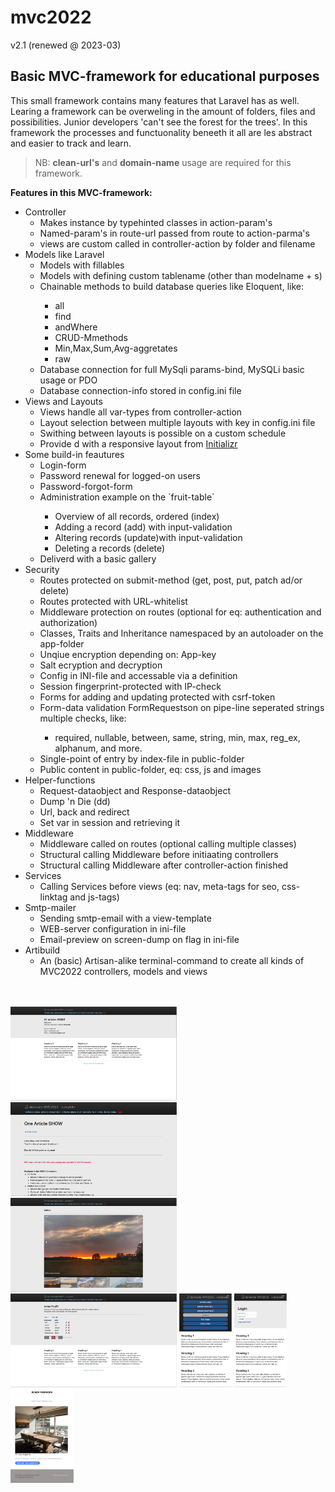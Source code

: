# mvc2022 
v2.1 (renewed @ 2023-03)


## Basic MVC-framework for educational purposes

This small framework contains many features that Laravel has as well.
Learing a framework can be overweling in the amount of folders, files and possibilities.
Junior developers  'can't see the forest for the trees'.
In this framework the processes and functuonality beneeth it all are les abstract and easier to track and learn. 

> NB: <b>clean-url's</b> and <b>domain-name</b> usage are required for this framework.

<b>Features in this MVC-framework:</b>
<ul>
	<li>Controller
		<ul>
			<li>Makes instance by typehinted classes in action-param's</li>
			<li>Named-param's in route-url passed from route to action-parma's</li>
			<li>views are custom called in controller-action by folder and filename</li>
		</ul>
	</li>
	<li>Models like Laravel
		<ul>
			<li>Models with fillables</li>
			<li>Models with defining custom tablename (other than modelname + s)</li>
			<li>Chainable methods to build database queries like Eloquent, like:</li>
            <ul>
                <li>all</li><li>find</li><li>andWhere</li><li>CRUD-Mmethods</li>
                <li>Min,Max,Sum,Avg-aggretates</li><li>raw</li>
            </ul>
			<li>Database connection for full MySqli params-bind, MySQLi basic usage or PDO</li>
            <li>Database connection-info stored in config.ini file</li>
		</ul>
	</li>
	<li>
		Views and Layouts
		<ul>
			<li>Views handle all var-types from controller-action </li>
			<li>Layout selection between multiple layouts with key in config.ini file</li>
			<li>Swithing between layouts is possible on a custom schedule</li>
			<li>Provide d with a responsive layout from <a href="http://www.initializr.com">Initializr</a></li>
		</ul>
	</li>
    <li>
		Some build-in feautures
		<ul>
			<li>Login-form</li>
			<li>Password renewal for logged-on users</li>
			<li>Password-forgot-form</li>
			<li>Administration example on the `fruit-table`</li>
            <ul>
                <li>Overview of all records, ordered (index)</li>
                <li>Adding a record (add) with input-validation</li>
                <li>Altering records (update)with input-validation</li>
                <li>Deleting a records (delete)</li>
            </ul>
			<li>Deliverd with a basic gallery</li>
		</ul>
	</li>
	<li>Security
		<ul>
			<li>Routes protected on submit-method (get, post, put, patch ad/or delete)</li>
			<li>Routes protected with URL-whitelist</li>
			<li>Middleware protection on routes (optional for eq: authentication and authorization)</li>
			<li>Classes, Traits and Inheritance namespaced by an autoloader on the app-folder</li>
			<li>Unqiue encryption depending on: App-key</li>
			<li>Salt ecryption and decryption</li>
			<li>Config in INI-file and accessable via a definition</li>
			<li>Session fingerprint-protected with IP-check</li>
			<li>Forms for adding and updating protected with csrf-token</li>
			<li>Form-data validation FormRequestson on pipe-line seperated strings multiple checks, like:</li>
                <ul>
                    <li>required, nullable, between, same, string, min, max, reg_ex, alphanum, and more.</li>
                </ul>
			<li>Single-point of entry by index-file in public-folder</li>
			<li>Public content in public-folder, eq: css, js and images</li>
		</ul>
	</li>
	<li>Helper-functions
		<ul>
			<li>Request-dataobject and Response-dataobject</li>
			<li>Dump 'n Die (dd)</li>
			<li>Url, back and redirect</li>
			<li>Set var in session and retrieving it</li>
		</ul>
	</li>
	<li>Middleware
		<ul>
			<li>Middleware called on routes (optional calling multiple classes)</li>
			<li>Structural calling Middleware before initiaating controllers</li>
			<li>Structural calling Middleware after controller-action finished</li>
		</ul>
	</li>
	<li>Services
		<ul>
			<li>Calling Services before views (eq: nav, meta-tags for seo, css-linktag and js-tags)</li>
		</ul>
	</li>
    <li>Smtp-mailer
		<ul>
			<li>Sending smtp-email with a view-template</li>
            <li>WEB-server configuration in ini-file</li>
            <li>Email-preview on screen-dump on flag in ini-file</li>
		</ul>
	</li>
    <li>Artibuild
		<ul>
			<li>An (basic) Artisan-alike terminal-command to create all kinds of MVC2022 controllers, models and views </li>
		</ul>
	</li>
</ul>
<br>
<br>
<img title="example homepage" alt="example homepage" height="150px" src="ReadMe/images/01 home.png">
<img title="example gallery" alt="example gallery" height="150px" src="ReadMe/images/02 find by id.png">
<img title="example gallery" alt="example gallery" height="150px" src="ReadMe/images/03 gallery.png">
<img title="example beheer" alt="example beheer" height="150px" src="ReadMe/images/04 administration.png">
<img title="example login" alt="example login" height="150px" src="ReadMe/images/05 app-hamburgermenu.png">
<img title="example app-login" alt="example app-login" height="150px" src="ReadMe/images/06 app-login.png">
<img title="example app-login" alt="example app-login" height="150px" src="ReadMe/images/07 email dump-example.png">
